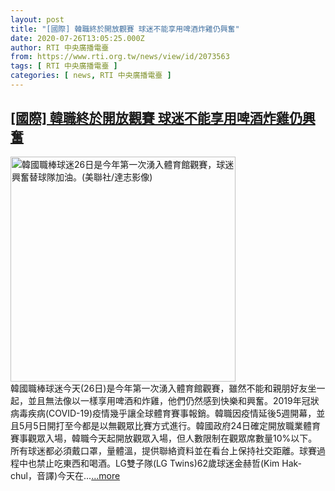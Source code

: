 ```yaml
---
layout: post
title: "[國際] 韓職終於開放觀賽 球迷不能享用啤酒炸雞仍興奮"
date: 2020-07-26T13:05:25.000Z
author: RTI 中央廣播電臺
from: https://www.rti.org.tw/news/view/id/2073563
tags: [ RTI 中央廣播電臺 ]
categories: [ news, RTI 中央廣播電臺 ]
---
```

<!--1595768725000-->
[[國際] 韓職終於開放觀賽 球迷不能享用啤酒炸雞仍興奮](https://www.rti.org.tw/news/view/id/2073563)
------

<div>
<img src="https://static.rti.org.tw/assets/thumbnails/2020/07/26/d65ae04d4c67f32cde20a6ef2f778101.jpg" width="360" alt="韓國職棒球迷26日是今年第一次湧入體育館觀賽，球迷興奮替球隊加油。(美聯社/達志影像)" title="韓國職棒球迷26日是今年第一次湧入體育館觀賽，球迷興奮替球隊加油。(美聯社/達志影像)"><br>韓國職棒球迷今天(26日)是今年第一次湧入體育館觀賽，雖然不能和親朋好友坐一起，並且無法像以一樣享用啤酒和炸雞，他們仍然感到快樂和興奮。2019年冠狀病毒疾病(COVID-19)疫情幾乎讓全球體育賽事報銷。韓職因疫情延後5週開幕，並且5月5日開打至今都是以無觀眾比賽方式進行。韓國政府24日確定開放職業體育賽事觀眾入場，韓職今天起開放觀眾入場，但人數限制在觀眾席數量10%以下。所有球迷都必須戴口罩，量體溫，提供聯絡資料並在看台上保持社交距離。球賽過程中也禁止吃東西和喝酒。LG雙子隊(LG Twins)62歲球迷金赫哲(Kim Hak-chul，音譯)今天在...<a target="_blank" href="https://www.rti.org.tw/news/view/id/2073563">...more</a>
</div>
